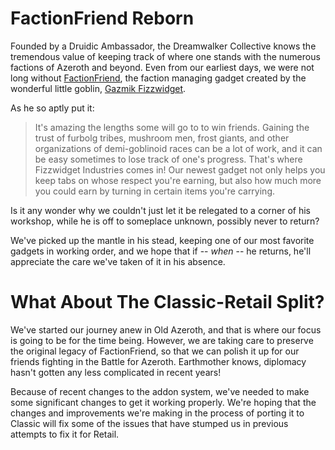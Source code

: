 # FactionFriend Reborn

Founded by a Druidic Ambassador, the Dreamwalker Collective knows the tremendous value of keeping track of where one stands with the numerous factions of Azeroth and beyond. Even from our earliest days, we were not long without [FactionFriend](http://www.fizzwidget.com/factionfriend), the faction managing gadget created by the wonderful little goblin, [Gazmik Fizzwidget](http://www.fizzwidget.com).

As he so aptly put it:

> It's amazing the lengths some will go to to win friends. Gaining the trust of furbolg tribes, mushroom men, frost giants, and other organizations of demi-goblinoid races can be a lot of work, and it can be easy sometimes to lose track of one's progress. That's where Fizzwidget Industries comes in! Our newest gadget not only helps you keep tabs on whose respect you're earning, but also how much more you could earn by turning in certain items you're carrying.

Is it any wonder why we couldn't just let it be relegated to a corner of his workshop, while he is off to someplace unknown, possibly never to return?

We've picked up the mantle in his stead, keeping one of our most favorite gadgets in working order, and we hope that if -- _when_ -- he returns, he'll appreciate the care we've taken of it in his absence.

# What About The Classic-Retail Split?

We've started our journey anew in Old Azeroth, and that is where our focus is going to be for the time being. However, we are taking care to preserve the original legacy of FactionFriend, so that we can polish it up for our friends fighting in the Battle for Azeroth. Earthmother knows, diplomacy hasn't gotten any less complicated in recent years!

Because of recent changes to the addon system, we've needed to make some significant changes to get it working properly. We're hoping that the changes and improvements we're making in the process of porting it to Classic will fix some of the issues that have stumped us in previous attempts to fix it for Retail.
